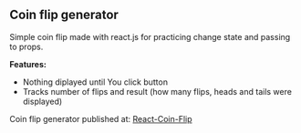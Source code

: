 ## Coin flip generator

Simple coin flip made with react.js for practicing change state and passing to props.

<b> Features: </b>
- Nothing diplayed until You click button
- Tracks number of flips and result (how many flips, heads and tails were displayed)

Coin flip generator published at: [React-Coin-Flip](https://react-coin-flipper55.netlify.app/)
